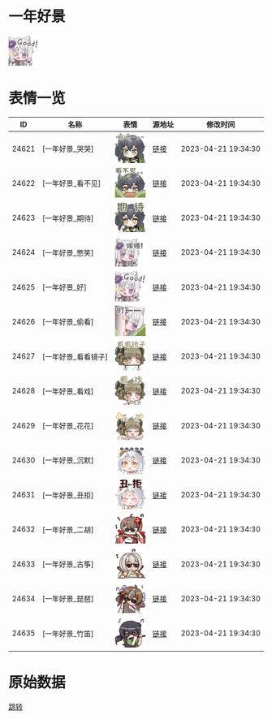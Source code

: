 # 一年好景

<img src="./cover.png" height="60" alt="cover" />

# 表情一览

|ID|名称|表情|源地址|修改时间|
|----|----|----|----|----|
|24621|[一年好景_哭哭]|<img src="./pic/024621_%5B一年好景_哭哭%5D.png" height="60" alt="哭哭"/>|[链接](https://i0.hdslb.com/bfs/garb/1f6d33bbe1251fd0b2806a9ec7ae9c78be7d6d3a.png)|2023-04-21 19:34:30|
|24622|[一年好景_看不见]|<img src="./pic/024622_%5B一年好景_看不见%5D.png" height="60" alt="看不见"/>|[链接](https://i0.hdslb.com/bfs/garb/810d9b66dcbad119de3cc1a0cd88d9f7ca9d9444.png)|2023-04-21 19:34:30|
|24623|[一年好景_期待]|<img src="./pic/024623_%5B一年好景_期待%5D.png" height="60" alt="期待"/>|[链接](https://i0.hdslb.com/bfs/garb/14faea6dc1da26b181a83037b6edee38930a0b07.png)|2023-04-21 19:34:30|
|24624|[一年好景_憋笑]|<img src="./pic/024624_%5B一年好景_憋笑%5D.png" height="60" alt="憋笑"/>|[链接](https://i0.hdslb.com/bfs/garb/497c0729595bb30f9f9454563259d982d4ccf0e8.png)|2023-04-21 19:34:30|
|24625|[一年好景_好]|<img src="./pic/024625_%5B一年好景_好%5D.png" height="60" alt="好"/>|[链接](https://i0.hdslb.com/bfs/garb/ded01c784a9e37f591572b95a795adb8f302986c.png)|2023-04-21 19:34:30|
|24626|[一年好景_偷看]|<img src="./pic/024626_%5B一年好景_偷看%5D.png" height="60" alt="偷看"/>|[链接](https://i0.hdslb.com/bfs/garb/65d3768662f5426e3f6a8f60db93ac7463299054.png)|2023-04-21 19:34:30|
|24627|[一年好景_看看镜子]|<img src="./pic/024627_%5B一年好景_看看镜子%5D.png" height="60" alt="看看镜子"/>|[链接](https://i0.hdslb.com/bfs/garb/b6b2116163fa24c83485c684d166ee7ed4e92c11.png)|2023-04-21 19:34:30|
|24628|[一年好景_看戏]|<img src="./pic/024628_%5B一年好景_看戏%5D.png" height="60" alt="看戏"/>|[链接](https://i0.hdslb.com/bfs/garb/4ab6aa2ffeb4246c6384a5447bfbaec50e539e4f.png)|2023-04-21 19:34:30|
|24629|[一年好景_花花]|<img src="./pic/024629_%5B一年好景_花花%5D.png" height="60" alt="花花"/>|[链接](https://i0.hdslb.com/bfs/garb/bdbd9d207ac1bbd632e2a10c203bd6edac90777d.png)|2023-04-21 19:34:30|
|24630|[一年好景_沉默]|<img src="./pic/024630_%5B一年好景_沉默%5D.png" height="60" alt="沉默"/>|[链接](https://i0.hdslb.com/bfs/garb/cdde36f1bf069a58286245656edf9fe82ddc573f.png)|2023-04-21 19:34:30|
|24631|[一年好景_丑拒]|<img src="./pic/024631_%5B一年好景_丑拒%5D.png" height="60" alt="丑拒"/>|[链接](https://i0.hdslb.com/bfs/garb/5915484e9b3c2ef0c6eba9289b1144036c39038f.png)|2023-04-21 19:34:30|
|24632|[一年好景_二胡]|<img src="./pic/024632_%5B一年好景_二胡%5D.png" height="60" alt="二胡"/>|[链接](https://i0.hdslb.com/bfs/garb/1c507160285c389cb1e2b2d5db0bd805d6d96b37.png)|2023-04-21 19:34:30|
|24633|[一年好景_古筝]|<img src="./pic/024633_%5B一年好景_古筝%5D.png" height="60" alt="古筝"/>|[链接](https://i0.hdslb.com/bfs/garb/942f46146d6b445b392ffa506069e75d7e6dceb1.png)|2023-04-21 19:34:30|
|24634|[一年好景_琵琶]|<img src="./pic/024634_%5B一年好景_琵琶%5D.png" height="60" alt="琵琶"/>|[链接](https://i0.hdslb.com/bfs/garb/1380f1ae9fce33861881ae372564ca6233024f72.png)|2023-04-21 19:34:30|
|24635|[一年好景_竹笛]|<img src="./pic/024635_%5B一年好景_竹笛%5D.png" height="60" alt="竹笛"/>|[链接](https://i0.hdslb.com/bfs/garb/441df36f95e2b02054de5f498041f8f872bef027.png)|2023-04-21 19:34:30|

# 原始数据

[跳转](./raw.json)

